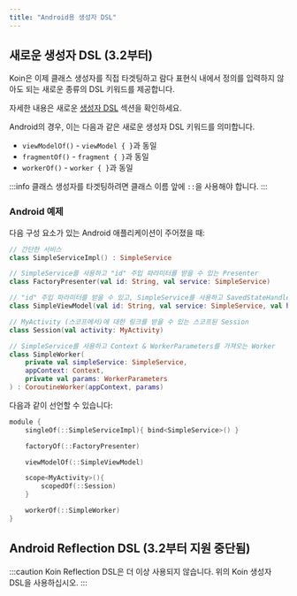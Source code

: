 ```yaml
---
title: "Android용 생성자 DSL"
---
```

## 새로운 생성자 DSL (3.2부터)

Koin은 이제 클래스 생성자를 직접 타겟팅하고 람다 표현식 내에서 정의를 입력하지 않아도 되는 새로운 종류의 DSL 키워드를 제공합니다.

자세한 내용은 새로운 [생성자 DSL](/reference/koin-core/dsl-update.md) 섹션을 확인하세요.

Android의 경우, 이는 다음과 같은 새로운 생성자 DSL 키워드를 의미합니다.

* `viewModelOf()` - `viewModel { }`과 동일
* `fragmentOf()` - `fragment { }`과 동일
* `workerOf()` - `worker { }`과 동일

:::info
클래스 생성자를 타겟팅하려면 클래스 이름 앞에 `::`을 사용해야 합니다.
:::

### Android 예제

다음 구성 요소가 있는 Android 애플리케이션이 주어졌을 때:

```kotlin
// 간단한 서비스
class SimpleServiceImpl() : SimpleService

// SimpleService를 사용하고 "id" 주입 파라미터를 받을 수 있는 Presenter
class FactoryPresenter(val id: String, val service: SimpleService)

// "id" 주입 파라미터를 받을 수 있고, SimpleService를 사용하고 SavedStateHandle을 가져오는 ViewModel
class SimpleViewModel(val id: String, val service: SimpleService, val handle: SavedStateHandle) : ViewModel()

// MyActivity (스코프에서)에 대한 링크를 받을 수 있는 스코프된 Session
class Session(val activity: MyActivity)

// SimpleService를 사용하고 Context & WorkerParameters를 가져오는 Worker
class SimpleWorker(
    private val simpleService: SimpleService,
    appContext: Context,
    private val params: WorkerParameters
) : CoroutineWorker(appContext, params)
```

다음과 같이 선언할 수 있습니다:

```kotlin
module {
    singleOf(::SimpleServiceImpl){ bind<SimpleService>() }

    factoryOf(::FactoryPresenter)

    viewModelOf(::SimpleViewModel)

    scope<MyActivity>(){
        scopedOf(::Session) 
    }

    workerOf(::SimpleWorker)
}
```

## Android Reflection DSL (3.2부터 지원 중단됨)

:::caution
Koin Reflection DSL은 더 이상 사용되지 않습니다. 위의 Koin 생성자 DSL을 사용하십시오.
:::